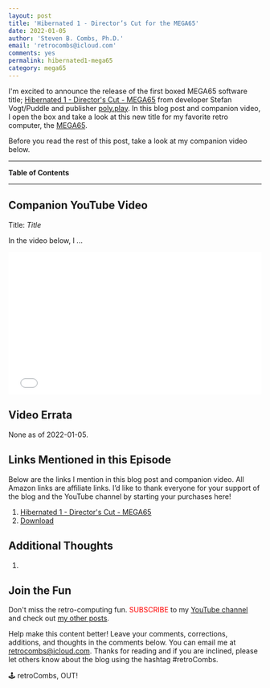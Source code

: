 ```yaml
---
layout: post
title: 'Hibernated 1 - Director’s Cut for the MEGA65'
date: 2022-01-05
author: 'Steven B. Combs, Ph.D.'
email: 'retrocombs@icloud.com'
comments: yes
permalink: hibernated1-mega65
category: mega65
---
```


I'm excited to announce the release of the first boxed MEGA65 software title; [Hibernated 1 - Director's Cut - MEGA65](https://www.polyplay.xyz/Hibernated-1-Directors-Cut-MEGA65_1) from developer Stefan Vogt/Puddle and publisher [poly.play](https://www.polyplay.xyz). In this blog post and companion video, I open the box and take a look at this new title for my favorite retro computer, the [MEGA65](https://www.mega65.org).

Before you read the rest of this post, take a look at my companion video below.

----

**Table of Contents**

<!-- Create TOC: https://ecotrust-canada.github.io/markdown-toc/ -->

----

## Companion YouTube Video

Title: _Title_

In the video below, I ...

<div style="position:relative;padding-top:56.25%;"><p><iframe src="link" frameborder="0" allowfullscreen="true" mozallowfullscreen="true" webkitallowfullscreen="true" style="position:absolute;top:0;left:0;width:100%;height:100%;"></iframe></p></div>

## Video Errata

None as of 2022-01-05.

## Links Mentioned in this Episode

Below are the links I mention in this blog post and companion video. All Amazon links are affiliate links. I’d like to thank everyone for your support of the blog and the YouTube channel by starting your purchases here!

1. [Hibernated 1 - Director's Cut - MEGA65](https://www.polyplay.xyz/Hibernated-1-Directors-Cut-MEGA65_1)
2. [Download](https://8bitgames.itch.io/hibernated1)

## Additional Thoughts

1.

## Join the Fun

Don't miss the retro-computing fun. <font color="red">SUBSCRIBE</font> to my [YouTube channel](https://www.youtube.com/stevencombs) and check out [my other posts]().

Help make this content better! Leave your comments, corrections, additions, and thoughts in the comments below. You can email me at [retrocombs@icloud.com](mailto:retrocombs@icloud.com). Thanks for reading and if you are inclined, please let others know about the blog using the hashtag #retroCombs.

🕹️ retroCombs, OUT!
